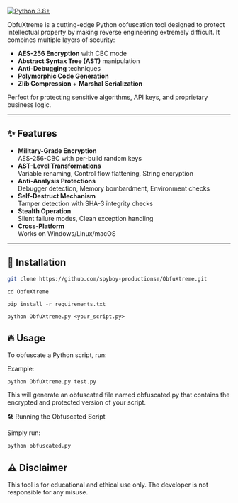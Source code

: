 [![Python 3.8+](https://img.shields.io/badge/python-3.8+-blue.svg)](https://www.python.org/downloads/)

ObfuXtreme is a cutting-edge Python obfuscation tool designed to protect intellectual property by making reverse engineering extremely difficult. It combines multiple layers of security:

- **AES-256 Encryption** with CBC mode
- **Abstract Syntax Tree (AST)** manipulation
- **Anti-Debugging** techniques
- **Polymorphic Code Generation**
- **Zlib Compression** + **Marshal Serialization**

Perfect for protecting sensitive algorithms, API keys, and proprietary business logic.

---

## ✨ Features

- **Military-Grade Encryption**  
  AES-256-CBC with per-build random keys
- **AST-Level Transformations**  
  Variable renaming, Control flow flattening, String encryption
- **Anti-Analysis Protections**  
  Debugger detection, Memory bombardment, Environment checks
- **Self-Destruct Mechanism**  
  Tamper detection with SHA-3 integrity checks
- **Stealth Operation**  
  Silent failure modes, Clean exception handling
- **Cross-Platform**  
  Works on Windows/Linux/macOS

---

## 📖 Installation
```bash
git clone https://github.com/spyboy-productionse/ObfuXtreme.git
```
```
cd ObfuXtreme
```
```
pip install -r requirements.txt
```
```
python ObfuXtreme.py <your_script.py>
```
## 🔥 Usage

To obfuscate a Python script, run:

Example:

`python ObfuXtreme.py test.py`

This will generate an obfuscated file named obfuscated.py that contains the encrypted and protected version of your script.

🛠️ Running the Obfuscated Script

Simply run:

`python obfuscated.py`

## ⚠️ Disclaimer

This tool is for educational and ethical use only. The developer is not responsible for any misuse.
